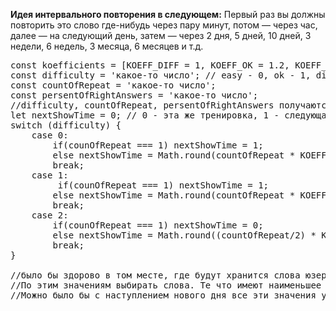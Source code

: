 <strong>Идея интервального повторения в следующем:</strong>
Первый раз вы должны повторить это слово где-нибудь через пару минут, потом — через час, далее — на следующий день, затем — через 2 дня, 5 дней, 10 дней, 3 недели, 6 недель, 3 месяца, 6 месяцев и т.д.
<pre>
const koefficients = [KOEFF_DIFF = 1, KOEFF_OK = 1.2, KOEFF_EASY = 1.5];
const difficulty = 'какое-то число'; // easy - 0, ok - 1, difficult - 2
const countOfRepeat = 'какое-то число';
const persentOfRightAnswers = 'какое-то число';
//difficulty, countOfRepeat, persentOfRightAnswers получаются из статистики по слову
let nextShowTime = 0; // 0 - этa же тренировка, 1 - следующая, 2 - через день и тд
switch (difficulty) {
    case 0:
        if(counOfRepeat === 1) nextShowTime = 1;
        else nextShowTime = Math.round(countOfRepeat * KOEFF_EASY + persentOfRightAnswers)
        break;
    case 1:
         if(counOfRepeat === 1) nextShowTime = 1;
        else nextShowTime = Math.round(countOfRepeat * KOEFF_OK + persentOfRightAnswers)
        break;
    case 2:
        if(counOfRepeat === 1) nextShowTime = 0;
        else nextShowTime = Math.round((countOfRepeat/2) * KOEFF_DIFF + persentOfRightAnswers) // KOEFF_DIFF можно и не писать
        break;
}

//было бы здорово в том месте, где будут хранится слова юзера, в объект добавить поле о времени следующего слова.
//По этим значениям выбирать слова. Те что имеют наименьшее число nextShowTime включаются в список для тренировки.
//Можно было бы с наступлением нового дня все эти значения уменьшать на 1, но возможно это усложнение всего.
</pre>
